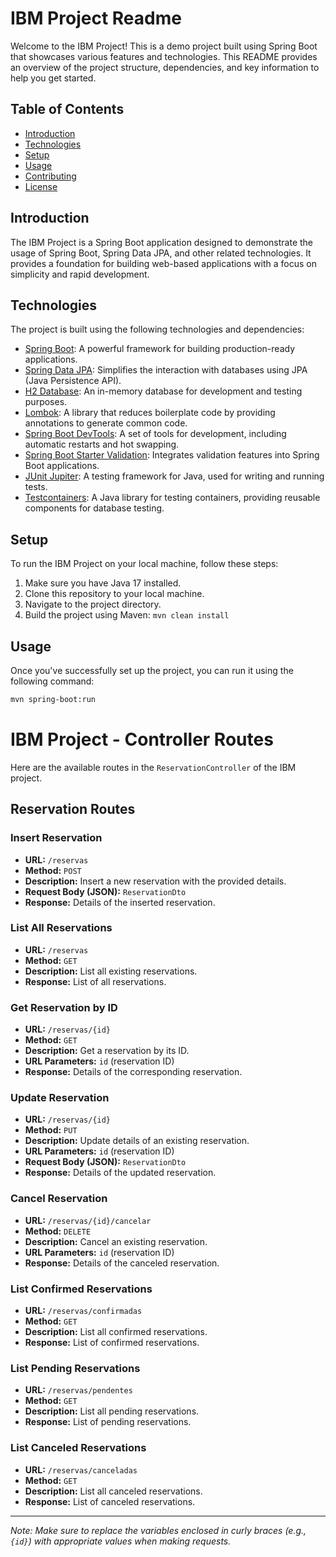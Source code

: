 # IBM Project Readme

Welcome to the IBM Project! This is a demo project built using Spring Boot that showcases various features and technologies. This README provides an overview of the project structure, dependencies, and key information to help you get started.

## Table of Contents
- [Introduction](#introduction)
- [Technologies](#technologies)
- [Setup](#setup)
- [Usage](#usage)
- [Contributing](#contributing)
- [License](#license)

## Introduction
The IBM Project is a Spring Boot application designed to demonstrate the usage of Spring Boot, Spring Data JPA, and other related technologies. It provides a foundation for building web-based applications with a focus on simplicity and rapid development.

## Technologies
The project is built using the following technologies and dependencies:

- [Spring Boot](https://spring.io/projects/spring-boot): A powerful framework for building production-ready applications.
- [Spring Data JPA](https://spring.io/projects/spring-data-jpa): Simplifies the interaction with databases using JPA (Java Persistence API).
- [H2 Database](https://www.h2database.com/html/main.html): An in-memory database for development and testing purposes.
- [Lombok](https://projectlombok.org/): A library that reduces boilerplate code by providing annotations to generate common code.
- [Spring Boot DevTools](https://docs.spring.io/spring-boot/docs/3.1.2/reference/html/getting-started.html#getting-started-installing-spring-boot): A set of tools for development, including automatic restarts and hot swapping.
- [Spring Boot Starter Validation](https://spring.io/guides/gs/validating-form-input/): Integrates validation features into Spring Boot applications.
- [JUnit Jupiter](https://junit.org/junit5/docs/current/user-guide/): A testing framework for Java, used for writing and running tests.
- [Testcontainers](https://www.testcontainers.org/): A Java library for testing containers, providing reusable components for database testing.

## Setup
To run the IBM Project on your local machine, follow these steps:

1. Make sure you have Java 17 installed.
2. Clone this repository to your local machine.
3. Navigate to the project directory.
4. Build the project using Maven: `mvn clean install`

## Usage
Once you've successfully set up the project, you can run it using the following command:

```bash
mvn spring-boot:run
```
# IBM Project - Controller Routes

Here are the available routes in the `ReservationController` of the IBM project.

## Reservation Routes

### Insert Reservation
- **URL:** `/reservas`
- **Method:** `POST`
- **Description:** Insert a new reservation with the provided details.
- **Request Body (JSON):** `ReservationDto`
- **Response:** Details of the inserted reservation.

### List All Reservations
- **URL:** `/reservas`
- **Method:** `GET`
- **Description:** List all existing reservations.
- **Response:** List of all reservations.

### Get Reservation by ID
- **URL:** `/reservas/{id}`
- **Method:** `GET`
- **Description:** Get a reservation by its ID.
- **URL Parameters:** `id` (reservation ID)
- **Response:** Details of the corresponding reservation.

### Update Reservation
- **URL:** `/reservas/{id}`
- **Method:** `PUT`
- **Description:** Update details of an existing reservation.
- **URL Parameters:** `id` (reservation ID)
- **Request Body (JSON):** `ReservationDto`
- **Response:** Details of the updated reservation.

### Cancel Reservation
- **URL:** `/reservas/{id}/cancelar`
- **Method:** `DELETE`
- **Description:** Cancel an existing reservation.
- **URL Parameters:** `id` (reservation ID)
- **Response:** Details of the canceled reservation.

### List Confirmed Reservations
- **URL:** `/reservas/confirmadas`
- **Method:** `GET`
- **Description:** List all confirmed reservations.
- **Response:** List of confirmed reservations.

### List Pending Reservations
- **URL:** `/reservas/pendentes`
- **Method:** `GET`
- **Description:** List all pending reservations.
- **Response:** List of pending reservations.

### List Canceled Reservations
- **URL:** `/reservas/canceladas`
- **Method:** `GET`
- **Description:** List all canceled reservations.
- **Response:** List of canceled reservations.

---

*Note: Make sure to replace the variables enclosed in curly braces (e.g., `{id}`) with appropriate values when making requests.*



